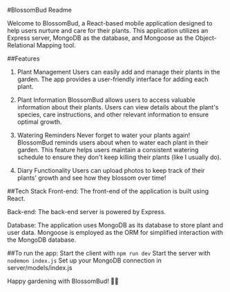#BlossomBud Readme

Welcome to BlossomBud, a React-based mobile application designed to help users nurture and care for their plants. This application utilizes an Express server, MongoDB as the database, and Mongoose as the Object-Relational Mapping tool.

##Features
1. Plant Management
Users can easily add and manage their plants in the garden. The app provides a user-friendly interface for adding each plant.

2. Plant Information
BlossomBud allows users to access valuable information about their plants. Users can view details about the plant's species, care instructions, and other relevant information to ensure optimal growth.

3. Watering Reminders
Never forget to water your plants again! BlossomBud reminds users about when to water each plant in their garden. This feature helps users maintain a consistent watering schedule to ensure they don't keep killing their plants (like I usually do).

4. Diary Functionality
Users can upload photos to keep track of their plants' growth and see how they blossom over time!

##Tech Stack
Front-end: The front-end of the application is built using React.

Back-end: The back-end server is powered by Express.

Database: The application uses MongoDB as its database to store plant and user data. Mongoose is employed as the ORM for simplified interaction with the MongoDB database.

##To run the app:
Start the client with `npm run dev`
Start the server with `nodemon index.js`
Set up your MongoDB connection in server/models/index.js

Happy gardening with BlossomBud! 🌿🌱